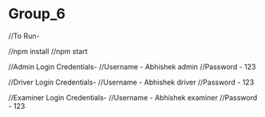 # Group_6

//To Run-

//npm install
//npm start

//Admin Login Credentials-
//Username - Abhishek admin
//Password - 123

//Driver Login Credentials-
//Username - Abhishek driver
//Password - 123

//Examiner Login Credentials-
//Username - Abhishek examiner
//Password - 123


